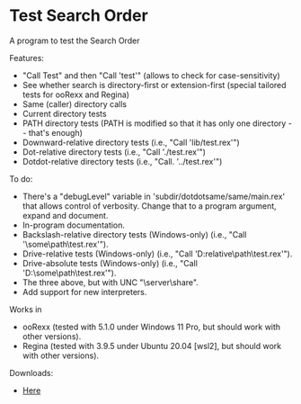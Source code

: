 # Test Search Order

A program to test the Search Order

Features:

* "Call Test" and then "Call 'test'" (allows to check for case-sensitivity)
* See whether search is directory-first or extension-first (special tailored tests for ooRexx and Regina)
* Same (caller) directory calls
* Current directory tests
* PATH directory tests (PATH is modified so that it has only one directory -- that's enough)
* Downward-relative directory tests (i.e., "Call 'lib/test.rex'")
* Dot-relative directory tests (i.e., "Call './test.rex'")
* Dotdot-relative directory tests (i.e., "Call. '../test.rex'")

To do:

* There's a "debugLevel" variable in 'subdir/dotdotsame/same/main.rex' that allows control of verbosity. Change that to a program argument, expand and document.
* In-program documentation.
* Backslash-relative directory tests (Windows-only) (i.e., "Call '\some\path\test.rex'").
* Drive-relative tests (Windows-only) (i.e., "Call 'D:relative\path\test.rex'").
* Drive-absolute tests (Windows-only) (i.e., "Call 'D:\some\path\test.rex'").
* The three above, but with UNC "\\server\share".
* Add support for new interpreters.

Works in

* ooRexx (tested with 5.1.0 under Windows 11 Pro, but should work with other versions).
* Regina (tested with 3.9.5 under Ubuntu 20.04 [wsl2], but should work with other versions).

Downloads:

* [Here](testsearchorder.zip)
